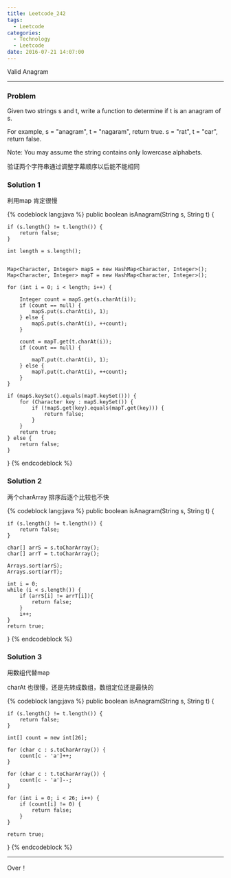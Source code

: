 ```yaml
---
title: Leetcode_242
tags:
  - Leetcode
categories:
  - Technology
  - Leetcode
date: 2016-07-21 14:07:00
---
```

Valid Anagram

<!-- more -->

***

### Problem
Given two strings s and t, write a function to determine if t is an anagram of s.

For example,
s = "anagram", t = "nagaram", return true.
s = "rat", t = "car", return false.

Note:
You may assume the string contains only lowercase alphabets.

验证两个字符串通过调整字幕顺序以后能不能相同

### Solution 1
利用map 肯定很慢

{% codeblock lang:java  %}
public boolean isAnagram(String s, String t) {

    if (s.length() != t.length()) {
        return false;
    }

    int length = s.length();


    Map<Character, Integer> mapS = new HashMap<Character, Integer>();
    Map<Character, Integer> mapT = new HashMap<Character, Integer>();

    for (int i = 0; i < length; i++) {

        Integer count = mapS.get(s.charAt(i));
        if (count == null) {
            mapS.put(s.charAt(i), 1);
        } else {
            mapS.put(s.charAt(i), ++count);
        }

        count = mapT.get(t.charAt(i));
        if (count == null) {

            mapT.put(t.charAt(i), 1);
        } else {
            mapT.put(t.charAt(i), ++count);
        }
    }

    if (mapS.keySet().equals(mapT.keySet())) {
        for (Character key : mapS.keySet()) {
            if (!mapS.get(key).equals(mapT.get(key))) {
                return false;
            }
        }
        return true;
    } else {
        return false;
    }
}
{% endcodeblock %}

### Solution 2
两个charArray 排序后逐个比较也不快

{% codeblock lang:java  %}
public boolean isAnagram(String s, String t) {

    if (s.length() != t.length()) {
        return false;
    }

    char[] arrS = s.toCharArray();
    char[] arrT = t.toCharArray();

    Arrays.sort(arrS);
    Arrays.sort(arrT);

    int i = 0;
    while (i < s.length()) {
        if (arrS[i] != arrT[i]){
            return false;
        }
        i++;
    }
    return true;
}
{% endcodeblock %}

### Solution 3
用数组代替map

charAt 也很慢，还是先转成数组，数组定位还是最快的

{% codeblock lang:java  %}
public boolean isAnagram(String s, String t) {

    if (s.length() != t.length()) {
        return false;
    }

    int[] count = new int[26];

    for (char c : s.toCharArray()) {
        count[c - 'a']++;
    }

    for (char c : t.toCharArray()) {
        count[c - 'a']--;
    }

    for (int i = 0; i < 26; i++) {
        if (count[i] != 0) {
            return false;
        }
    }

    return true;
}
{% endcodeblock %}


*** 

Over！










































